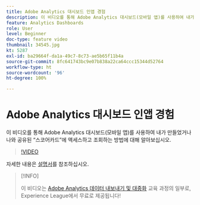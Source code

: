 ```yaml
---
title: Adobe Analytics 대시보드 인앱 경험
description: 이 비디오를 통해 Adobe Analytics 대시보드(모바일 앱)를 사용하여 내가 만들었거나 나와 공유된 “스코어카드”에 액세스하고 조회하는 방법에 대해 알아보십시오.
feature: Analytics Dashboards
role: User
level: Beginner
doc-type: feature video
thumbnail: 34545.jpg
kt: 5287
exl-id: ba29664f-da1a-49c7-8c73-ae5b65f11b4a
source-git-commit: 8fc641743bc9e07b838a22ca64ccc15344d52764
workflow-type: ht
source-wordcount: '96'
ht-degree: 100%

---
```


# Adobe Analytics 대시보드 인앱 경험

이 비디오를 통해 Adobe Analytics 대시보드(모바일 앱)를 사용하여 내가 만들었거나 나와 공유된 “스코어카드”에 액세스하고 조회하는 방법에 대해 알아보십시오.

>[!VIDEO](https://video.tv.adobe.com/v/34545/?quality=12&learn=on)

자세한 내용은 [설명서](https://experienceleague.adobe.com/docs/analytics/analyze/mobapp/home.html?lang=ko)를 참조하십시오.

>[!INFO]
>
> 이 비디오는 [Adobe Analytics 데이터 내보내기 및 대중화](https://experienceleague.adobe.com/?recommended=Analytics-A-1-2022.1.democratizing) 교육 과정의 일부로, Experience League에서 무료로 제공됩니다!